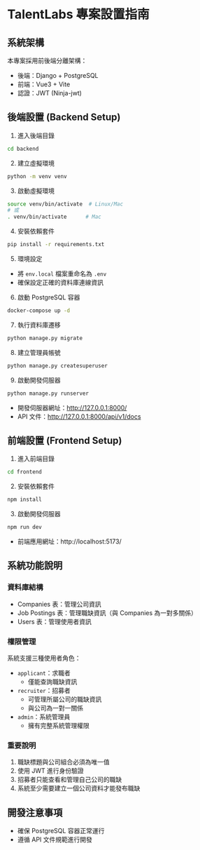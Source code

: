 # TalentLabs 專案設置指南

## 系統架構

本專案採用前後端分離架構：

-   後端：Django + PostgreSQL
-   前端：Vue3 + Vite
-   認證：JWT (Ninja-jwt)

## 後端設置 (Backend Setup)

1. 進入後端目錄

```bash
cd backend
```

2. 建立虛擬環境

```bash
python -m venv venv
```

3. 啟動虛擬環境

```bash
source venv/bin/activate  # Linux/Mac
# 或
. venv/bin/activate      # Mac
```

4. 安裝依賴套件

```bash
pip install -r requirements.txt
```

5. 環境設定

-   將 `env.local` 檔案重命名為 `.env`
-   確保設定正確的資料庫連線資訊

6. 啟動 PostgreSQL 容器

```bash
docker-compose up -d
```

7. 執行資料庫遷移

```bash
python manage.py migrate
```

8. 建立管理員帳號

```bash
python manage.py createsuperuser
```

9. 啟動開發伺服器

```bash
python manage.py runserver
```

-   開發伺服器網址：http://127.0.0.1:8000/
-   API 文件：http://127.0.0.1:8000/api/v1/docs

## 前端設置 (Frontend Setup)

1. 進入前端目錄

```bash
cd frontend
```

2. 安裝依賴套件

```bash
npm install
```

3. 啟動開發伺服器

```bash
npm run dev
```

-   前端應用網址：http://localhost:5173/

## 系統功能說明

### 資料庫結構

-   Companies 表：管理公司資訊
-   Job Postings 表：管理職缺資訊（與 Companies 為一對多關係）
-   Users 表：管理使用者資訊

### 權限管理

系統支援三種使用者角色：

-   `applicant`：求職者
    -   僅能查詢職缺資訊
-   `recruiter`：招募者
    -   可管理所屬公司的職缺資訊
    -   與公司為一對一關係
-   `admin`：系統管理員
    -   擁有完整系統管理權限

### 重要說明

1. 職缺標題與公司組合必須為唯一值
2. 使用 JWT 進行身份驗證
3. 招募者只能查看和管理自己公司的職缺
4. 系統至少需要建立一個公司資料才能發布職缺

## 開發注意事項

-   確保 PostgreSQL 容器正常運行
-   遵循 API 文件規範進行開發
